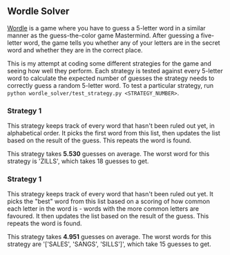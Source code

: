 ## Wordle Solver

[Wordle](https://www.powerlanguage.co.uk/wordle/) is a game where you have to guess a 5-letter word in a similar manner
as the guess-the-color game Mastermind. After guessing a five-letter word, the game tells you whether any of your
letters are in the secret word and whether they are in the correct place.

This is my attempt at coding some different strategies for the game and seeing how well they perform. Each strategy
is tested against every 5-letter word to calculate the expected number of guesses the strategy needs to correctly
guess a random 5-letter word. To test a particular strategy,
run ```python wordle_solver/test_strategy.py <STRATEGY_NUMBER>```.

### Strategy 1

This strategy keeps track of every word that hasn't been ruled out yet, in alphabetical order. It picks the first word
from this list, then updates the list based on the result of the guess. This repeats the word is found.

This strategy takes **5.530** guesses on average. The worst word for this strategy is 'ZILLS', which takes 18 guesses to
get.

### Strategy 1

This strategy keeps track of every word that hasn't been ruled out yet. It picks the "best" word from this list based
on a scoring of how common each letter in the word is - words with the more common letters are favoured. It
then updates the list based on the result of the guess. This repeats the word is found.

This strategy takes **4.951** guesses on average. The worst words for this strategy
are '['SALES', 'SANGS', 'SILLS']', which take 15 guesses to get.
